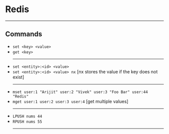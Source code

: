 # Redis

---

## Commands

- `set <key> <value>`
- `get <key>`
  ***
- `set <entity>:<id> <value>`
- `set <entity>:<id> <value> nx` [nx stores the value if the key does not exist]
  ***
- `mset user:1 "Arijit" user:2 "Vivek" user:3 "Foo Bar" user:44 "Redis"`
- `mget user:1 user:2 user:3 user:4` [get multiple values]
  ***
- `LPUSH nums 44`
- `RPUSH nums 55`
  ***
